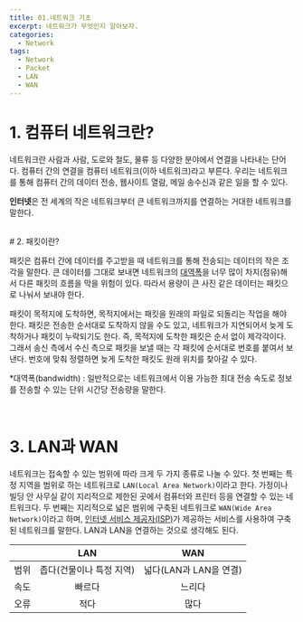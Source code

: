 ```yaml
---
title: 01.네트워크 기초
excerpt: 네트워크가 무엇인지 알아보자.
categories:
  - Network
tags:
  - Network
  - Packet
  - LAN
  - WAN
---
```

# 1. 컴퓨터 네트워크란?

네트워크란 사람과 사람, 도로와 철도, 물류 등 다양한 분야에서 연결을 나타내는 단어다. 컴퓨터 간의 연결을 컴퓨터 네트워크(이하 네트워크)라고 부른다. 우리는 네트워크를 통해 컴퓨터 간의 데이터 전송, 웹사이트 열람, 메일 송수신과 같은 일을 할 수 있다.

**인터넷**은 전 세계의 작은 네트워크부터 큰 네트워크까지를 연결하는 거대한 네트워크를 말한다.

<br>
# 2. 패킷이란?

패킷은 컴퓨터 간에 데이터를 주고받을 때 네트워크를 통해 전송되는 데이터의 작은 조각을 말한다. 큰 데이터를 그대로 보내면 네트워크의 <u>대역폭</u>을 너무 많이 차지(점유)해서 다른 패킷의 흐름을 막을 위험이 있다. 따라서 용량이 큰 사진 같은 데이터는 패킷으로 나눠서 보내야 한다.

패킷이 목적지에 도착하면, 목적지에서는 패킷을 원래의 파일로 되돌리는 작업을 해야 한다. 패킷은 전송한 순서대로 도착하지 않을 수도 있고, 네트워크가 지연되어서 늦게 도착하거나 패킷이 누락되기도 한다. 즉, 목적지에 도착한 패킷은 순서 없이 제각각이다. 그래서 송신 측에서 수신 측으로 패킷을 보낼 때는 각 패킷에 순서대로 번호를 붙여서 보낸다. 번호에 맞춰 정렬하면 늦게 도착한 패킷도 원래 위치를 찾아갈 수 있다.

*대역폭(bandwidth) : 일반적으로는 네트워크에서 이용 가능한 최대 전송 속도로 정보를 전송할 수 있는 단위 시간당 전송량을 말한다.

<br>

# 3. LAN과 WAN

네트워크는 접속할 수 있는 범위에 따라 크게 두 가지 종류로 나눌 수 있다. 첫 번째는 특정 지역을 범위로 하는 네트워크로 ``LAN(Local Area Network)``이라고 한다. 가정이나 빌딩 안 사무실 같이 지리적으로 제한된 곳에서 컴퓨터와 프린터 등을 연결할 수 있는 네트워크다.  두 번째는 지리적으로 넓은 범위에 구축된 네트워크로 ``WAN(Wide Area Network)``이라고 하며, <u>인터넷 서비스 제공자(ISP)</u>가 제공하는 서비스를 사용하여 구축된 네트워크를 말한다. LAN과 LAN을 연결하는 것으로 생각해도 된다.

|  | LAN | WAN |
| :---: | :---: | :---: |
| 범위 | 좁다(건물이나 특정 지역) | 넓다(LAN과 LAN을 연결) |  
| 속도 | 빠르다 | 느리다 |
| 오류 | 적다 | 많다 |
